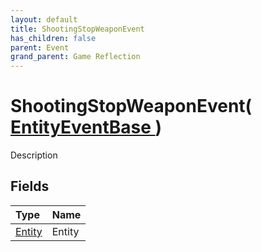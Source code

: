 ```yaml
---
layout: default
title: ShootingStopWeaponEvent
has_children: false
parent: Event
grand_parent: Game Reflection
---
```

# ShootingStopWeaponEvent( [ EntityEventBase ](/riftbreaker-wiki/docs/game-reflection/events/entity_event_base/) )
Description 

## Fields

| Type | Name |
|:----------|:--------------|
| [Entity](/riftbreaker-wiki/docs/game-reflection/classes/entity/) | Entity |

